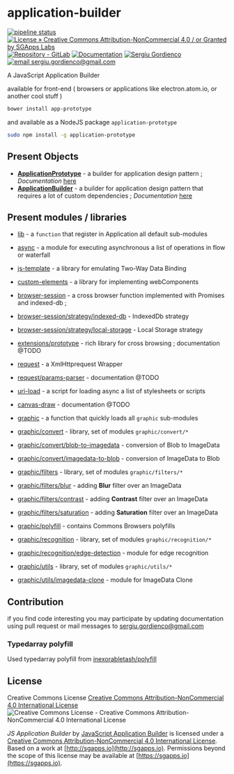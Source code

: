 # application-builder

[![pipeline status](https://labs.sgapps.io/open-source/application-prototype/badges/master/pipeline.svg)](https://labs.sgapps.io/open-source/application-prototype/-/commits/master)
[![License » Creative Commons Attribution-NonCommercial 4.0 / or Granted by SGApps Labs](https://img.shields.io/badge/License-CC--BY--NC--4.0-crimson)](https://labs.sgapps.io/open-source/application-prototype/-/blob/master/LICENSE)
[![Repository - GitLab](https://img.shields.io/badge/Repository-GitLab-blue?logo=gitlab)](https://labs.sgapps.io/open-source/application-prototype/)
[![Documentation](https://img.shields.io/badge/Documentation-Api-blue?logo=html5)](http://open-source.gordienco.net/application-prototype/)
[![Sergiu Gordienco](https://img.shields.io/badge/author-Sergiu_Gordienco-blue?logo=linkedin)](https://www.linkedin.com/in/sergiu-gordienco/)
[![email sergiu.gordienco@gmail.com](https://img.shields.io/badge/email-sergiu.gordienco@gmail.com-blue?logo=email)](mailto:sergiu.gordienco@gmail.com)


A JavaScript Application Builder

available for front-end ( browsers or applications like electron.atom.io, or another cool stuff )

```sh
bower install app-prototype
```

and available as a NodeJS package `application-prototype`

```sh
sudo npm install -g application-prototype
```

## Present Objects

- [**ApplicationPrototype**](docs/index.md) - a builder for application design pattern ;
  *Documentation* [here](docs/index.md)
- [**ApplicationBuilder**](docs/index.md#applicationbuilder) - a builder for application design pattern that requires a lot of custom dependencies ;
  *Documentation* [here](docs/index.md#applicationbuilder)

## Present modules / libraries

- [lib](docs/modules/lib.md) - a `function` that register in Application all default sub-modules
- [async](docs/modules/async.md) - a module for executing asynchronous a list of operations in flow or waterfall

- [js-template](docs/modules/js-template.md) - a library for emulating Two-Way Data Binding
- [custom-elements](docs/modules/custom-elements.md) - a library for implementing webComponents

- [browser-session](docs/modules/browser-session.md) - a cross browser function implemented with Promises and indexed-db ;
- [browser-session/strategy/indexed-db](docs/modules/browser-session/strategy/indexed-db.md) - IndexedDb strategy
- [browser-session/strategy/local-storage](docs/modules/browser-session/strategy/local-storage.md) - Local Storage strategy

- [extensions/prototype](docs/modules/extensions/prototype.md) - rich library for cross browsing ; documentation @TODO
- [request](docs/modules/request.md) - a XmlHttprequest Wrapper
- [request/params-parser](docs/modules/request/params-parser.md) - documentation @TODO
- [uri-load](docs/modules/uri-load.md) - a script for loading async a list of stylesheets or scripts

- [canvas-draw](docs/modules/canvas-draw.md) - documentation @TODO
- [graphic](docs/modules/graphic.md) - a function that quickly loads all `graphic` sub-modules
- [graphic/convert](docs/modules/graphic/convert.md) - library, set of modules `graphic/convert/*`
- [graphic/convert/blob-to-imagedata](docs/modules/graphic/convert/blob-to-imagedata.md) - conversion of Blob to ImageData
- [graphic/convert/imagedata-to-blob](docs/modules/graphic/convert/imagedata-to-blob.md) - conversion of ImageData to Blob
- [graphic/filters](docs/modules/graphic/filters.md) - library, set of modules `graphic/filters/*`
- [graphic/filters/blur](docs/modules/graphic/filters/blur.md) - adding **Blur** filter over an ImageData
- [graphic/filters/contrast](docs/modules/graphic/filters/contrast.md) - adding **Contrast** filter over an ImageData
- [graphic/filters/saturation](docs/modules/graphic/filters/saturation.md) - adding **Saturation** filter over an ImageData
- [graphic/polyfill](docs/modules/graphic/polyfill.md) - contains Commons Browsers polyfills
- [graphic/recognition](docs/modules/graphic/recognition.md) - library, set of modules `graphic/recognition/*`
- [graphic/recognition/edge-detection](docs/modules/graphic/recognition/edge-detection.md) - module for edge recognition
- [graphic/utils](docs/modules/graphic/utils.md) - library, set of modules `graphic/utils/*`
- [graphic/utils/imagedata-clone](docs/modules/graphic/utils/imagedata-clone.md) - module for ImageData Clone

## Contribution
if you find code interesting you may participate by updating documentation using pull request or mail messages to [sergiu.gordienco@gmail.com](mailto:sergiu.gordienco@gmail.com)

### Typedarray polyfill

Used typedarray polyfill from
[inexorabletash/polyfill](https://github.com/inexorabletash/polyfill)

## License

Creative Commons License [Creative Commons Attribution-NonCommercial 4.0 International License](http://creativecommons.org/licenses/by-nc/4.0/)
![Creative Commons License - Creative Commons Attribution-NonCommercial 4.0 International License](https://i.creativecommons.org/l/by-nc/4.0/88x31.png)

*JS Application Builder* by [JavaScript Application Builder](http://sgapps.io) is licensed under a [Creative Commons Attribution-NonCommercial 4.0 International License](http://creativecommons.org/licenses/by-nc/4.0/).
Based on a work at [http://sgapps.io](http://sgapps.io).
Permissions beyond the scope of this license may be available at [https://sgapps.io](https://sgapps.io).

